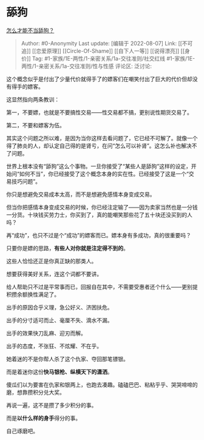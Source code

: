 # 舔狗
[怎么才能不当舔狗？](https://www.zhihu.com/question/264976486/answer/2613390212)

> Author: #0-Anonymity
> Last update: [编辑于 2022-08-07]
> Link: [[不可追]] [[恋爱原理]] [[Circle-Of-Shame]] [[自下人一等]] [[说得漂亮]] [[身价]]
> Tag: #1-家族/1E-两性/1-亲密关系/1a-交往准则/社交红线 #1-家族/1E-两性/1-亲密关系/1a-交往准则/性与性感 
> 评论区:
> 泛讨论:

这个概念似乎是付出了少量代价就得手了的嫖客们在嘲笑付出了巨大的代价但却没有得手的嫖客。

这显然指向两条教训：

第一，不要嫖，也就是不要搞性交易——性交易都不搞，更别说性期货交易了。

第二，不要和嫖客为伍。

其实这个问题之所以难，是因为当你这样去看问题了，它已经不可解了。就像一个得了肺炎的人，却认定自己得的是肾亏，在问“怎么可以补肾”。这怎么补也解决不了问题。

世界上根本没有“舔狗”这么个事物。一旦你接受了“某些人是舔狗”这样的设定，开始问“如何不当”，你已经接受了这个概念本身的实在性。已经接受了这是一个“交易技巧问题”。

你只是想避免交易成本太高，而不是想避免感情本身变成交易。

但当你把感情本身变成交易的时候，你已经注定输了——因为卖家当然也是一分钱一分货。十块钱买劳力士，你买到了，真的能嘲笑那些花了五十块还没买到的人吗？

再“成功”，也只不过是个“成功”的嫖客而已。嫖本身有多成功，真的很重要吗？

只要你是嫖的思路，**有些人对你就是注定得不到的**。

这些人恰恰还正是你真正缺的那类人。

想要获得美好关系，连这个词都不要讲。

给人帮助只不过是平常事而已，回报自在其中，不需要受惠者还个什么——更别提积攒余额换性满足了。

出手的原因合乎义理，急公好义、济困扶危。

出手的分寸适可而止、毫厘不失、滴水不漏。

出手的效果快刀乱麻、迎刃而解。

出手的态度，不张狂、不炫耀、不在乎。

她着迷的不是你帮人杀了这个仇家、夺回那笔镖银。

而是着迷你这份**快马银枪、纵横天下的潇洒**。

傻瓜们以为要害在仇家和银两上，也跑去凑趣。磕磕巴巴、粘粘乎乎、哭哭啼啼的磨，想靠攒积分兑大奖。

再说一遍，这不是攒了多少积分的事。

而是**以什么样的身手**得分的事。

自己琢磨吧。
